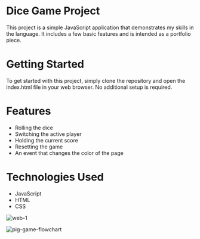 # Dice Game Project

This project is a simple JavaScript application that demonstrates my skills in the language. It includes a few basic features and is intended as a portfolio piece.

# Getting Started

To get started with this project, simply clone the repository and open the index.html file in your web browser. No additional setup is required.

# Features

- Rolling the dice
- Switching the active player
- Holding the current score
- Resetting the game
- An event that changes the color of the page

# Technologies Used

- JavaScript
- HTML
- CSS

![web-1](https://user-images.githubusercontent.com/90528783/186223386-a4d130ad-a1b7-4b92-953f-d475e41fe068.jpg)



![pig-game-flowchart](https://user-images.githubusercontent.com/90528783/208732535-bd6d85a6-7a52-4da8-981e-c10473ac7e85.png)
